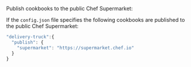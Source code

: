 Publish cookbooks to the public Chef Supermarket:

If the `config.json` file specifies the following cookbooks are
published to the public Chef Supermarket:

```javascript
"delivery-truck":{
  "publish": {
    "supermarket": "https://supermarket.chef.io"
  }
}
```
